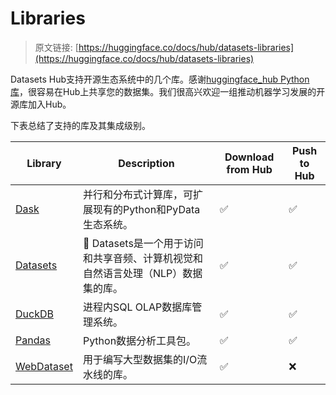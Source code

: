 # Libraries

> 原文链接: [https://huggingface.co/docs/hub/datasets-libraries](https://huggingface.co/docs/hub/datasets-libraries)

Datasets Hub支持开源生态系统中的几个库。感谢[huggingface_hub Python库](../huggingface_hub)，很容易在Hub上共享您的数据集。我们很高兴欢迎一组推动机器学习发展的开源库加入Hub。

下表总结了支持的库及其集成级别。

| Library | Description | Download from Hub | Push to Hub |
| --- | --- | --- | --- |
| [Dask](./datasets-dask) | 并行和分布式计算库，可扩展现有的Python和PyData生态系统。 | ✅ | ✅ |
| [Datasets](./datasets-usage) | 🤗 Datasets是一个用于访问和共享音频、计算机视觉和自然语言处理（NLP）数据集的库。 | ✅ | ✅ |
| [DuckDB](./datasets-duckdb) | 进程内SQL OLAP数据库管理系统。 | ✅ | ✅ |
| [Pandas](./datasets-pandas) | Python数据分析工具包。 | ✅ | ✅ |
| [WebDataset](./datasets-webdataset) | 用于编写大型数据集的I/O流水线的库。 | ✅ | ❌ |
